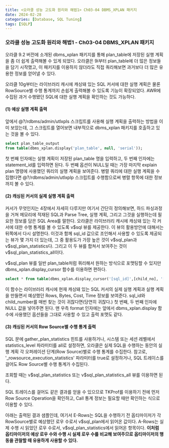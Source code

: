 ```yaml
---
title: <오라클 성능 고도화 원리와 해법1> Ch03-04 DBMS_XPLAN 패키지
date: 2024-02-28
categories: [Database, SQL Tuning]
tags: [SQLP]
---
```


### 오라클 성능 고도화 원리와 해법1 - Ch03-04 DBMS_XPLAN 패키지

오라클 9.2 버전에 소개된 dbms_xplan 패키지를 통해 plan_table에 저장된 실행 계획을 좀 더 쉽게 출력해볼 수 있게 되었다. 오라클은 9i부터 plan_table에 더 많은 정보들을 담기 시작했고, 이 패키지를 이용하지 않더라도 직접 쿼리해보면 과거보다 더 많은 유용한 정보를 얻어낼 수 있다.

오라클 10g부터는 라이브러리 캐시에 캐싱돼 있는 SQL 커서에 대한 실행 계획은 물론 RowSource별 수행 통계까지 손쉽게 출력해볼 수 있도록 기능이 확장되었다. AWR에 수집된 과거 수행됐던 SQL에 대한 실행 계획을 확인하는 것도 가능하다.

#### (1) 예상 실행 계획 출력

앞에서 @?/rdbms/admin/utlxpls 스크립트를 사용해 실행 계획을 출력하는 방법을 이미 보았는데, 그 스크립트를 열어보면 내부적으로 dbms_xplan 패키지를 호출하고 있는 것을 볼 수 있다.

```sql
select plan_table_output
from table(dbms_xplan.display('plan_table', null, 'serial'));
```

첫 번째 인자에는 실행 계획이 저장된 plan_table 명을 입력하고, 두 번째 인자에는 statement_id를 입력하면 된다. 두 번째 옵션이 NULL일 때는 가장 마지막 explain plan 명령에 사용했던 쿼리의 실행 계획을 보여준다. 병렬 쿼리에 대한 실행 계획을 수집했다면 @?/rdbms/admin/utlxplp 스크립트를 수행함으로써 병렬 항목에 대한 정보까지 볼 수 있다.

#### (2) 캐싱된 커서의 실제 실행 계획 출력

커서가 무엇인지는 4장에서 자세히 다루지만 여기서 간단히 정의해보면, 하드 파싱과정을 거쳐 메모리에 적재된 SQL과 Parse Tree, 실행 계획, 그리고 그것을 실행하는데 필요한 정보를 담은 SQL Area를 말한다. 오라클은 라이브러리 캐시에 캐싱돼 있는 각 커서에 대한 수행 통계를 볼 수 있도록 v\$sql 뷰를 제공한다. 이 뷰의 활용방안에 대해서는 뒤쪽에서 다시 설명한다. 이것과 함께 sql_id 값으로 조인해서 사용할 수 있도록 제공되는 뷰가 몇 가지 더 있는데, 그 중 활용도가 가장 높은 것이 v\$sql_plan과 v\$sql_plan_statistics다. 그리고 이 두 뷰를 합쳐서 보여주는 것이 v\$sql_plan_statistics_all이다.

v$sql_plan 뷰를 일반 plan_table처럼 쿼리해서 원하는 방식으로 포맷팅할 수 있지만 dbms_xplan.display_cursor 함수를 이용하면 편하다.

```sql
select * from table(dbms_xplan.display_cursor('[sql_id]',[child_no], '[format]'));
```

이 함수는 라이브러리 캐시에 현재 캐싱돼 있는 SQL 커서의 실제 실행 계획과 실행 계획을 만들면서 예상했던 Rows, Bytes, Cost, Time 정보를 보여준다. sql_id와 child_number를 매번 찾는 것이 귀찮다면(당연히 귀찮다.) 첫 번째, 두 번째 인자에 NULL 값을 넣어주면 된다. 맨 우측 format 인자에는 앞에서 dbms_xplan.display 함수에 사용했던 옵션들을 그대로 사용할 수 있고 출력 포맷도 같다.

#### (3) 캐싱된 커서의 Row Source별 수행 통계 출력

SQL 문에 gather_plan_statistics 힌트를 사용하거나, 시스템 또는 세션 레벨에서 statistics_level 파라미터를 all로 설정하면, 오라클은 실제 SQL을 수행하는 동안의 실행 계획 각 오퍼레이션 단계(Row Source)별로 수행 통계를 수집한다. 참고로, '\_rowsource_execution_statistics' 파라미터를 true로 설정하거나, SQL 트레이스를 걸어도 Row Source별 수행 통계가 수집된다.

조회할 때는 v\$sql_plan_statistics 또는 v\$sql_plan_statistics_all 뷰를 이용하면 된다.

SQL 트레이스를 걸어도 같은 결과를 얻을 수 있으므로 TKProf를 이용하기 전에 먼저 Row Source Operation을 확인하고, Call 통계 정보는 필요할 때만 확인하는 식으로 이용할 수 있다.

아래는 출력된 결과 샘플인데, 여기서 E-Rows는 SQL을 수행하기 전 옵티마이저가 각 RowSource별로 예상했던 로우 수로서 v\$sql_plan에서 읽어온 값이다. A-Rows는 실제 수행 시 읽었던 로우 수로서, v\$sql_plan_statistics에서 읽어온 항목이다. **이처럼 옵티마이저의 예상 로우 수와 수행 시 실제 로우 수를 비교해 보여주므로 옵티마이저의 행동을 관찰할 때 유용하게 사용할 수 있다.**
